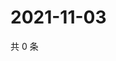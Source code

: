 # 2021-11-03

共 0 条

<!-- BEGIN WEIBO -->
<!-- 最后更新时间 Wed Nov 03 2021 07:14:04 GMT+0800 (China Standard Time) -->

<!-- END WEIBO -->
